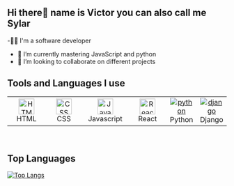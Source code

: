  ## Hi there👋 name is Victor you can also call me Sylar

-👨‍💻 I'm a software developer 
- 🌱 I’m currently mastering JavaScript and python
- 👯 I’m looking to collaborate on different projects

## Tools and Languages I use

<table>
	 <tbody>
  <tr>
   <td align="Center" width="25%"> 
 <a href="https://developer.mozilla.org/en-US/docs/Glossary/HTML5" target="_blank" rel="noreferrer"><img src="https://cdn.svgporn.com/logos/html-5.svg" width="36" height="36" alt="HTML" /></a>
    <br>HTML
    </td>   
   
   <td align="Center" width="25%">
        <a href="https://developer.mozilla.org/en-US/docs/Web/CSS" target="_blank" rel="noreferrer"><img src="https://cdn.svgporn.com/logos/css-3.svg" width="36" height="36" alt="CSS" /></a>
	<br>CSS
    </td> 
  <td align="Center" width="25%">
	  <a href="https://developer.mozilla.org/en-US/docs/Web/JavaScript" target="_blank" rel="noreferrer"><img src="https://img.icons8.com/color/48/000000/javascript--v1.png" width="36" height="36" alt="Javascript" /></a>
	<br>Javascript
    </td>   
      <td align="Center" width="25%">
	  <a href="https://reactjs.org/" target="_blank" rel="noreferrer"><img src="https://img.icons8.com/color/48/000000/react-native.png" width="36" height="36" alt="React" /></a>
	<br>React
    </td> 
      </td>   
      <td align="Center" width="25%">
	  <a href="https://reactjs.org/" target="_blank" rel="noreferrer"><img src="https://img.icons8.com/color/48/000000/python--v1.png" alt="python"/></a>
	<br>Python
    </td> 
     <td align="Center" width="25%">
	  <a href="https://reactjs.org/" target="_blank" rel="noreferrer"><img src="https://img.icons8.com/external-tal-revivo-filled-tal-revivo/24/000000/external-django-a-high-level-python-web-framework-that-encourages-rapid-development-logo-filled-tal-revivo.png" alt="django"/></a>
	<br>Django
    </td> 
	  </tr>
</tbody>
  </table>
	
<br>

## Top Languages 
[![Top Langs](https://github-readme-stats.vercel.app/api/top-langs/?username=Sylar-codex&layout=compact&theme=dark&show_icons=true)](https://github.com/anuraghazra/github-readme-stats)
